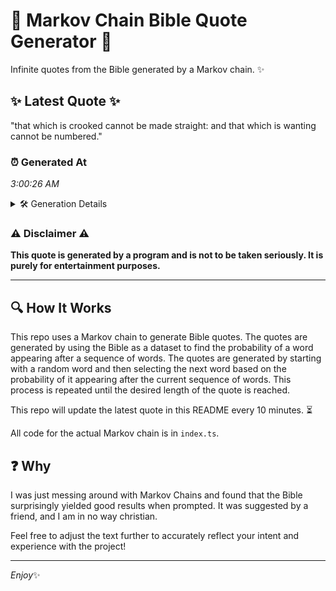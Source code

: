 # 📖 Markov Chain Bible Quote Generator 📖

Infinite quotes from the Bible generated by a Markov chain. ✨

## ✨ Latest Quote ✨
"that which is crooked cannot be made straight: and that which is wanting cannot be numbered."

### ⏰ Generated At
*3:00:26 AM*

<details>
    <summary>🛠️ Generation Details</summary>
    <p>
        <strong>🌱 Seed:</strong> that<br>
        <strong>🔄 Iterations:</strong> 15<br>
        <strong>📜 Context History:</strong><br>[ that ]: which<br>[ that, which ]: is<br>[ that, which, is ]: crooked<br>[ that, which, is, crooked ]: cannot<br>[ that, which, is, crooked, cannot ]: be<br>[ that, which, is, crooked, cannot, be ]: made<br>[ which, is, crooked, cannot, be, made ]: straight:<br>[ is, crooked, cannot, be, made, straight: ]: and<br>[ crooked, cannot, be, made, straight:, and ]: that<br>[ cannot, be, made, straight:, and, that ]: which<br>[ be, made, straight:, and, that, which ]: is<br>[ made, straight:, and, that, which, is ]: wanting<br>[ straight:, and, that, which, is, wanting ]: cannot<br>[ and, that, which, is, wanting, cannot ]: be<br>[ that, which, is, wanting, cannot, be ]: numbered.<br>
    </p>
</details>

### ⚠️ Disclaimer ⚠️
**This quote is generated by a program and is not to be taken seriously. It is purely for entertainment purposes.**

---

## 🔍 How It Works

This repo uses a Markov chain to generate Bible quotes. The quotes are generated by using the Bible as a dataset to find the probability of a word appearing after a sequence of words. The quotes are generated by starting with a random word and then selecting the next word based on the probability of it appearing after the current sequence of words. This process is repeated until the desired length of the quote is reached.

This repo will update the latest quote in this README every 10 minutes. ⏳

All code for the actual Markov chain is in `index.ts`.

## ❓ Why

I was just messing around with Markov Chains and found that the Bible surprisingly yielded good results when prompted. 
It was suggested by a friend, and I am in no way christian.

Feel free to adjust the text further to accurately reflect your intent and experience with the project!

---

*Enjoy*✨
